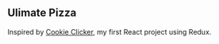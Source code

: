 ## Ulimate Pizza

Inspired by [Cookie Clicker](http://orteil.dashnet.org/cookieclicker/), my first React project using Redux.
